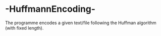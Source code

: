 # -HuffmannEncoding-
The programme encodes a given text/file following the Huffman algorithm (with fixed length).
